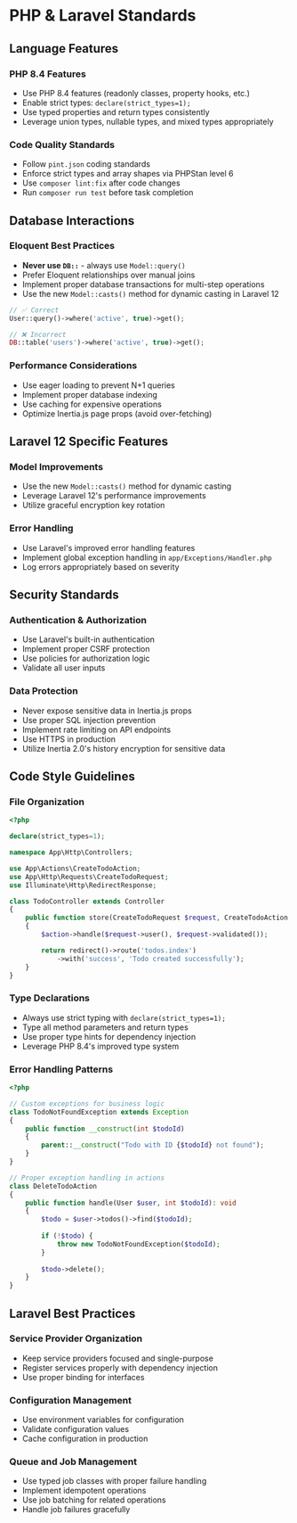 # PHP & Laravel Standards

## Language Features

### PHP 8.4 Features
- Use PHP 8.4 features (readonly classes, property hooks, etc.)
- Enable strict types: `declare(strict_types=1);`
- Use typed properties and return types consistently
- Leverage union types, nullable types, and mixed types appropriately

### Code Quality Standards
- Follow `pint.json` coding standards
- Enforce strict types and array shapes via PHPStan level 6
- Use `composer lint:fix` after code changes
- Run `composer run test` before task completion

## Database Interactions

### Eloquent Best Practices
- **Never use `DB::`** - always use `Model::query()`
- Prefer Eloquent relationships over manual joins
- Implement proper database transactions for multi-step operations
- Use the new `Model::casts()` method for dynamic casting in Laravel 12

```php
// ✅ Correct
User::query()->where('active', true)->get();

// ❌ Incorrect
DB::table('users')->where('active', true)->get();
```

### Performance Considerations
- Use eager loading to prevent N+1 queries
- Implement proper database indexing
- Use caching for expensive operations
- Optimize Inertia.js page props (avoid over-fetching)

## Laravel 12 Specific Features

### Model Improvements
- Use the new `Model::casts()` method for dynamic casting
- Leverage Laravel 12's performance improvements
- Utilize graceful encryption key rotation

### Error Handling
- Use Laravel's improved error handling features
- Implement global exception handling in `app/Exceptions/Handler.php`
- Log errors appropriately based on severity

## Security Standards

### Authentication & Authorization
- Use Laravel's built-in authentication
- Implement proper CSRF protection
- Use policies for authorization logic
- Validate all user inputs

### Data Protection
- Never expose sensitive data in Inertia.js props
- Use proper SQL injection prevention
- Implement rate limiting on API endpoints
- Use HTTPS in production
- Utilize Inertia 2.0's history encryption for sensitive data

## Code Style Guidelines

### File Organization
```php
<?php

declare(strict_types=1);

namespace App\Http\Controllers;

use App\Actions\CreateTodoAction;
use App\Http\Requests\CreateTodoRequest;
use Illuminate\Http\RedirectResponse;

class TodoController extends Controller
{
    public function store(CreateTodoRequest $request, CreateTodoAction $action): RedirectResponse
    {
        $action->handle($request->user(), $request->validated());

        return redirect()->route('todos.index')
            ->with('success', 'Todo created successfully');
    }
}
```

### Type Declarations
- Always use strict typing with `declare(strict_types=1);`
- Type all method parameters and return types
- Use proper type hints for dependency injection
- Leverage PHP 8.4's improved type system

### Error Handling Patterns
```php
<?php

// Custom exceptions for business logic
class TodoNotFoundException extends Exception
{
    public function __construct(int $todoId)
    {
        parent::__construct("Todo with ID {$todoId} not found");
    }
}

// Proper exception handling in actions
class DeleteTodoAction
{
    public function handle(User $user, int $todoId): void
    {
        $todo = $user->todos()->find($todoId);
        
        if (!$todo) {
            throw new TodoNotFoundException($todoId);
        }
        
        $todo->delete();
    }
}
```

## Laravel Best Practices

### Service Provider Organization
- Keep service providers focused and single-purpose
- Register services properly with dependency injection
- Use proper binding for interfaces

### Configuration Management
- Use environment variables for configuration
- Validate configuration values
- Cache configuration in production

### Queue and Job Management
- Use typed job classes with proper failure handling
- Implement idempotent operations
- Use job batching for related operations
- Handle job failures gracefully